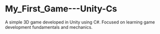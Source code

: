 # My_First_Game---Unity-Cs
A simple 3D game developed in Unity using C#. Focused on learning game development fundamentals and mechanics.
